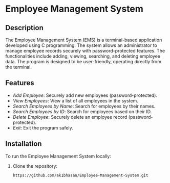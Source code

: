 # Employee Management System

## Description
The Employee Management System (EMS) is a terminal-based application developed using C programming. The system allows an administrator to manage employee records securely with password-protected features. The functionalities include adding, viewing, searching, and deleting employee data. The program is designed to be user-friendly, operating directly from the terminal.

## Features
- *Add Employee*: Securely add new employees (password-protected).
- *View Employees*: View a list of all employees in the system.
- *Search Employees by Name*: Search for employees by their names.
- *Search Employees by ID*: Search for employees based on their ID.
- *Delete Employee*: Securely delete an employee record (password-protected).
- *Exit*: Exit the program safely.

## Installation
To run the Employee Management System locally:

1. Clone the repository:
   ```bash
   https://github.com/ak1bhasan/Employee-Management-System.git
